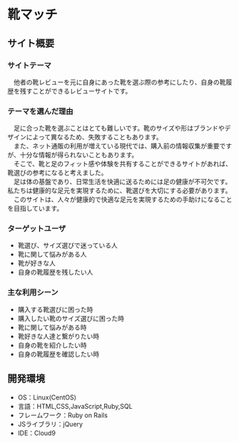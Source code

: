 # 靴マッチ

## サイト概要
### サイトテーマ
　他者の靴レビューを元に自身にあった靴を選ぶ際の参考にしたり、自身の靴履歴を残すことができるレビューサイトです。

### テーマを選んだ理由
　足に合った靴を選ぶことはとても難しいです。靴のサイズや形はブランドやデザインによって異なるため、失敗することもあります。  
　また、ネット通販の利用が増えている現代では、購入前の情報収集が重要ですが、十分な情報が得られないこともあります。  
　そこで、靴と足のフィット感や体験を共有することができるサイトがあれば、靴選びの参考になると考えました。  
　足は体の基盤であり、日常生活を快適に送るためには足の健康が不可欠です。私たちは健康的な足元を実現するために、靴選びを大切にする必要があります。  
　このサイトは、人々が健康的で快適な足元を実現するための手助けになることを目指しています。  

### ターゲットユーザ
- 靴選び、サイズ選びで迷っている人  
- 靴に関して悩みがある人  
- 靴が好きな人  
- 自身の靴履歴を残したい人
　
### 主な利用シーン
- 購入する靴選びに困った時  
- 購入したい靴のサイズ選びに困った時  
- 靴に関して悩みがある時  
- 靴好きな人達と繋がりたい時  
- 自身の靴を紹介したい時  
- 自身の靴履歴を確認したい時

<!--## 設計書-->


## 開発環境
- OS：Linux(CentOS)
- 言語：HTML,CSS,JavaScript,Ruby,SQL
- フレームワーク：Ruby on Rails
- JSライブラリ：jQuery
- IDE：Cloud9
